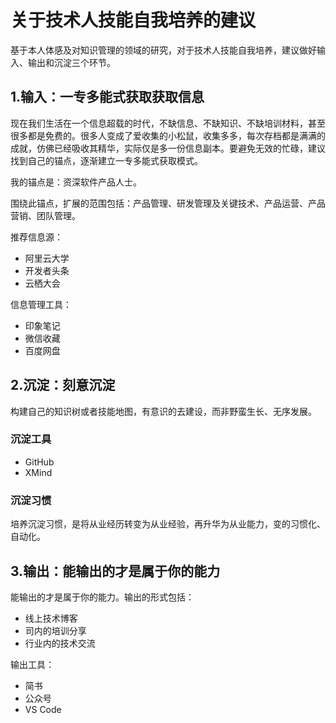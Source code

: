 # 关于技术人技能自我培养的建议

基于本人体感及对知识管理的领域的研究，对于技术人技能自我培养，建议做好输入、输出和沉淀三个环节。

## 1.输入：一专多能式获取获取信息

现在我们生活在一个信息超载的时代，不缺信息、不缺知识、不缺培训材料，甚至很多都是免费的。很多人变成了爱收集的小松鼠，收集多多，每次存档都是满满的成就，仿佛已经吸收其精华，实际仅是多一份信息副本。要避免无效的忙碌，建议找到自己的锚点，逐渐建立一专多能式获取模式。

我的锚点是：资深软件产品人士。

围绕此锚点，扩展的范围包括：产品管理、研发管理及关键技术、产品运营、产品营销、团队管理。

推荐信息源：

* 阿里云大学
* 开发者头条
* 云栖大会

信息管理工具：

* 印象笔记
* 微信收藏
* 百度网盘

## 2.沉淀：刻意沉淀

构建自己的知识树或者技能地图，有意识的去建设，而非野蛮生长、无序发展。

### 沉淀工具

* GitHub
* XMind

### 沉淀习惯

培养沉淀习惯，是将从业经历转变为从业经验，再升华为从业能力，变的习惯化、自动化。

## 3.输出：能输出的才是属于你的能力

能输出的才是属于你的能力。输出的形式包括：

* 线上技术博客
* 司内的培训分享
* 行业内的技术交流

输出工具：

* 简书
* 公众号
* VS Code
